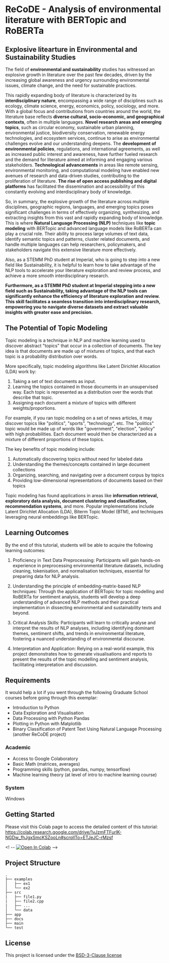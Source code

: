 <!-- Your Project title, make it sound catchy! -->

# ReCoDE - Analysis of environmental literature with BERTopic and RoBERTa

<!-- Provide a short description to your project -->

## Explosive litearture in Environmental and Sustainability Studies

The field of **environmental and sustainability** studies has witnessed an explosive growth in literature over the past few decades, driven by the increasing global awareness and urgency surrounding environmental issues, climate change, and the need for sustainable practices.

This rapidly expanding body of literature is characterized by its **interdisciplinary nature**, encompassing a wide range of disciplines such as ecology, climate science, energy, economics, policy, sociology, and more. With a global focus and contributions from countries around the world, the literature base reflects **diverse cultural, socio-economic, and geographical contexts**, often in multiple languages. **Novel research areas and emerging topics**, such as circular economy, sustainable urban planning, environmental justice, biodiversity conservation, renewable energy technologies, and ecosystem services, continue to arise as environmental challenges evolve and our understanding deepens. The **development of environmental policies**, regulations, and international agreements, as well as increased public interest and awareness, have further fueled research and the demand for literature aimed at informing and engaging various stakeholders. **Technological advancements** in areas like remote sensing, environmental monitoring, and computational modeling have enabled new avenues of research and data-driven studies, contributing to the proliferation of literature. **The rise of open access publishing and digital platforms** has facilitated the dissemination and accessibility of this constantly evolving and interdisciplinary body of knowledge.

So, in summary, the explosive growth of the literature across multiple disciplines, geographic regions, languages, and emerging topics poses significant challenges in terms of effectively organizing, synthesizing, and extracting insights from this vast and rapidly expanding body of knowledge. This is where **Natural Language Processing (NLP)** techniques like **topic modeling** with BERTopic and advanced language models like RoBERTa can play a crucial role. Their ability to process large volumes of text data, identify semantic topics and patterns, cluster related documents, and handle multiple languages can help researchers, policymakers, and stakeholders navigate this extensive literature more effectively.


Also, as a STEMM PhD student at Imperial, who is going to step into a new field like Sustainability, it is helpful to learn how to take advantage of the NLP tools to accelerate your literature exploration and review process, and achieve a more smooth interdisciplinary research.

**Furthermore, as a STEMM PhD student at Imperial stepping into a new field such as Sustainability, taking advantage of the NLP tools can significantly enhance the efficiency of literature exploration and review. This skill facilitates a seamless transition into interdisciplinary research, empowering you to navigate diverse datasets and extract valuable insights with greater ease and precision.**

## The Potential of Topic Modeling

Topic modeling is a technique in NLP and machine learning used to discover abstract "topics" that occur in a collection of documents. The key idea is that documents are made up of mixtures of topics, and that each topic is a probability distribution over words.

More specifically, topic modeling algorithms like Latent Dirichlet Allocation (LDA) work by:

1. Taking a set of text documents as input.
2. Learning the topics contained in those documents in an unsupervised way. Each topic is represented as a distribution over the words that describe that topic.
3. Assigning each document a mixture of topics with different weights/proportions.

For example, if you ran topic modeling on a set of news articles, it may discover topics like "politics", "sports", "technology", etc. The "politics" topic would be made up of words like "government", "election", "policy" with high probabilities. Each document would then be characterized as a mixture of different proportions of these topics.

The key benefits of topic modeling include:

1. Automatically discovering topics without need for labeled data
2. Understanding the themes/concepts contained in large document collections
3. Organizing, searching, and navigating over a document corpus by topics
4. Providing low-dimensional representations of documents based on their topics

Topic modeling has found applications in areas like **information retrieval, exploratory data analysis, document clustering and classification, recommendation systems**, and more. Popular implementations include Latent Dirichlet Allocation (LDA), Biterm Topic Model (BTM), and techniques leveraging neural embeddings like BERTopic.

## Learning Outcomes

By the end of this tutorial, students will be able to acquire the following learning outcomes:

1. Proficiency in Text Data Preprocessing: Participants will gain hands-on experience in preprocessing environmental literature datasets, including cleaning, tokenisation, and normalisation techniques, essential for preparing data for NLP analysis.

2. Understanding the principle of embedding-matrix-based NLP techniques: Through the application of BERTopic for topic modelling and RoBERTa for sentiment analysis, students will develop a deep understanding of advanced NLP methods and their practical implementation in dissecting environmental and sustainability texts and beyond.

3. Critical Analysis Skills: Participants will learn to critically analyse and interpret the results of NLP analyses, including identifying dominant themes, sentiment shifts, and trends in environmental literature, fostering a nuanced understanding of environmental discourse.

4. Interpretation and Application: Relying on a real-world example, this project demonstrates how to generate visualisations and reports to present the results of the topic modelling and sentiment analysis, facilitating interpretation and discussion.

## Requirements

It would help a lot if you went through the following Graduate School courses before going through this exemplar:
* Introduction to Python
* Data Exploration and Visualisation
* Data Processing with Python Pandas
* Plotting in Python with Matplotlib
* Binary Classification of Patent Text Using Natural Language Processing (another ReCoDE project)

### Academic

* Access to Google Colaboratory
* Basic Math (matrices, averages)
* Programming skills (python, pandas, numpy, tensorflow)
* Machine learning theory (at level of intro to machine learning course)

### System

Windows


<!-- Instructions on how the student should start going through the exemplar.

Structure this section as you see fit but try to be clear, concise and accurate
when writing your instructions.

For example:
Start by watching the introduction video,
then study Jupyter notebooks 1-3 in the `intro` folder
and attempt to complete exercise 1a and 1b.

Once done, start going through through the PDF in the `main` folder.
By the end of it you should be able to solve exercises 2 to 4.

A final exercise can be found in the `final` folder.

Solutions to the above can be found in `solutions`.
-->

## Getting Started

Please visit this Colab page to access the detailed content of this tutorial: https://colab.research.google.com/drive/1vJzmFTFurlK-NGDw_fhJgxSmcKSZooLn#scrollTo=ETJeJC-rMzsf

<! -- 
<a href=""> <img src="https://colab.research.google.com/drive/1vJzmFTFurlK-NGDw_fhJgxSmcKSZooLn#scrollTo=ETJeJC-rMzsf" alt="Open In Colab"/></a>
-->

<!-- An overview of the files and folder in the exemplar.
Not all files and directories need to be listed, just the important
sections of your project, like the learning material, the code, the tests, etc.

A good starting point is using the command `tree` in a terminal(Unix),
copying its output and then removing the unimportant parts.

You can use ellipsis (...) to suggest that there are more files or folders
in a tree node.

-->

## Project Structure

```log
.
├── examples
│   ├── ex1
│   └── ex2
├── src
|   ├── file1.py
|   ├── file2.cpp
|   ├── ...
│   └── data
├── app
├── docs
├── main
└── test
```

<!-- Change this to your License. Make sure you have added the file on GitHub -->

## License

This project is licensed under the [BSD-3-Clause license](LICENSE.md)
